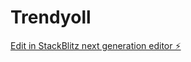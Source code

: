 # Trendyoll

[Edit in StackBlitz next generation editor ⚡️](https://stackblitz.com/~/github.com/mumiix1/Trendyoll)